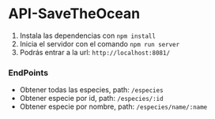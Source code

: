 # API-SaveTheOcean

1. Instala las dependencias con `npm install` 
2. Inicia el servidor con el comando `npm run server`
3. Podrás entrar a la url: `http://localhost:8081/`

### EndPoints
+ Obtener todas las especies, path: `/especies`
+ Obtener especie por id, path: `/especies/:id`
+ Obtener especie por nombre, path: `/especies/name/:name`
